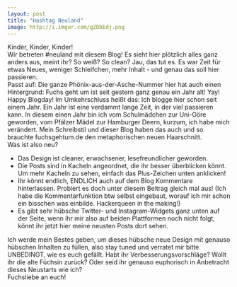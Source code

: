 ```yaml
---
layout: post
title: "Hashtag Neuland"
image: http://i.imgur.com/gZDbEdj.png
---   
```


Kinder, Kinder, Kinder!  
Wir betreten #neuland mit diesem Blog! Es sieht hier plötzlich alles ganz anders aus, meint ihr? So weiß? So clean? Jau, das tut es. Es war Zeit für etwas Neues, weniger Schleifchen, mehr Inhalt - und genau das soll hier passieren.  
Passt auf: Die ganze Phönix-aus-der-Asche-Nummer hier hat auch einen Hintergrund: Fuchs geht um ist seit gestern ganz genau ein Jahr alt! Yay! Happy Blogday! Im Umkehrschluss heißt das: Ich blogge hier schon seit einem Jahr. Ein Jahr ist eine verdammt lange Zeit, in der viel passieren kann. In diesem einen Jahr bin ich vom Schulmädchen zur Uni-Göre geworden, vom Pfälzer Mädel zur Hamburger Deern, kurzum, ich habe mich verändert. Mein Schreibstil und dieser Blog haben das auch und so brauchte fuchsgehtum.de den metaphorischen neuen Haarschnitt.  
Was ist also neu?  

* Das Design ist cleaner, erwachsener, lesefreundlicher geworden.
* Die Posts sind in Kacheln angeordnet, die ihr besser überblicken könnt. Um mehr Kacheln zu sehen, einfach das Plus-Zeichen unten anklicken!
* Ihr könnt endlich, ENDLICH auch auf dem Blog Kommentare hinterlassen. Probiert es doch unter diesem Beitrag gleich mal aus! (Ich habe die Kommentarfunktion btw selbst eingebaut, worauf ich mir schon ein bisschen was einbilde. Hackerqueen in the making!)  
* Es gibt sehr hübsche Twitter- und Instagram-Widgets ganz unten auf der Seite, wenn ihr mir also auf beiden Plattformen noch nicht folgt, könnt ihr jetzt hier meine neusten Posts dort sehen.  

Ich werde mein Bestes geben, um dieses hübsche neue Design mit genauso hübschen Inhalten zu füllen, also stay tuned und verratet mir bitte UNBEDINGT, wie es euch gefällt. Habt ihr Verbesserungsvorschläge? Wollt ihr die alte Füchsin zurück? Oder seid ihr genauso euphorisch in Anbetracht dieses Neustarts wie ich?  
Fuchsliebe an euch!
